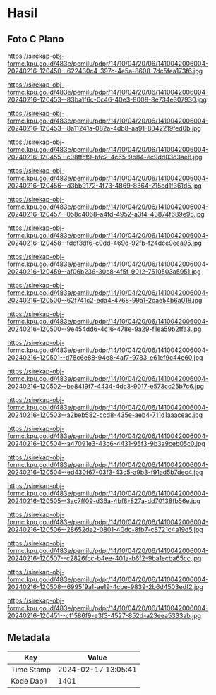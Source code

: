 # Hasil

## Foto C Plano

https://sirekap-obj-formc.kpu.go.id/483e/pemilu/pdpr/14/10/04/20/06/1410042006004-20240216-120450--622430c4-397c-4e5a-8608-7dc5fea173f6.jpg

https://sirekap-obj-formc.kpu.go.id/483e/pemilu/pdpr/14/10/04/20/06/1410042006004-20240216-120453--83ba1f6c-0c46-40e3-8008-8e734e307930.jpg

https://sirekap-obj-formc.kpu.go.id/483e/pemilu/pdpr/14/10/04/20/06/1410042006004-20240216-120453--8a11241a-082a-4db8-aa91-8042219fed0b.jpg

https://sirekap-obj-formc.kpu.go.id/483e/pemilu/pdpr/14/10/04/20/06/1410042006004-20240216-120455--c08ffcf9-bfc2-4c65-9b84-ec9dd03d3ae8.jpg

https://sirekap-obj-formc.kpu.go.id/483e/pemilu/pdpr/14/10/04/20/06/1410042006004-20240216-120456--d3bb9172-4f73-4869-8364-215cd1f361d5.jpg

https://sirekap-obj-formc.kpu.go.id/483e/pemilu/pdpr/14/10/04/20/06/1410042006004-20240216-120457--058c4068-a4fd-4952-a3f4-43874f689e95.jpg

https://sirekap-obj-formc.kpu.go.id/483e/pemilu/pdpr/14/10/04/20/06/1410042006004-20240216-120458--fddf3df6-c0dd-469d-92fb-f24dce9eea95.jpg

https://sirekap-obj-formc.kpu.go.id/483e/pemilu/pdpr/14/10/04/20/06/1410042006004-20240216-120459--af06b236-30c8-4f5f-9012-7510503a5951.jpg

https://sirekap-obj-formc.kpu.go.id/483e/pemilu/pdpr/14/10/04/20/06/1410042006004-20240216-120500--62f741c2-eda4-4768-99a1-2cae54b6a018.jpg

https://sirekap-obj-formc.kpu.go.id/483e/pemilu/pdpr/14/10/04/20/06/1410042006004-20240216-120500--9e454dd6-4c16-478e-9a29-f1ea59b2ffa3.jpg

https://sirekap-obj-formc.kpu.go.id/483e/pemilu/pdpr/14/10/04/20/06/1410042006004-20240216-120501--d78c6e88-94e8-4af7-9783-e61ef9c44e60.jpg

https://sirekap-obj-formc.kpu.go.id/483e/pemilu/pdpr/14/10/04/20/06/1410042006004-20240216-120502--be8419f7-4434-4dc3-9017-e573cc25b7c6.jpg

https://sirekap-obj-formc.kpu.go.id/483e/pemilu/pdpr/14/10/04/20/06/1410042006004-20240216-120503--a2beb582-ccd8-435e-aeb4-711d1aaaceac.jpg

https://sirekap-obj-formc.kpu.go.id/483e/pemilu/pdpr/14/10/04/20/06/1410042006004-20240216-120504--a47091e3-43c6-4431-95f3-9b3a9ceb05c0.jpg

https://sirekap-obj-formc.kpu.go.id/483e/pemilu/pdpr/14/10/04/20/06/1410042006004-20240216-120504--ed430f67-03f3-43c5-a9b3-f91ad5b7dec4.jpg

https://sirekap-obj-formc.kpu.go.id/483e/pemilu/pdpr/14/10/04/20/06/1410042006004-20240216-120505--3ac7ff09-d36a-4bf8-827a-dd70138fb56e.jpg

https://sirekap-obj-formc.kpu.go.id/483e/pemilu/pdpr/14/10/04/20/06/1410042006004-20240216-120506--28652de2-0801-40dc-8fb7-c8721c4a19d5.jpg

https://sirekap-obj-formc.kpu.go.id/483e/pemilu/pdpr/14/10/04/20/06/1410042006004-20240216-120507--c2826fcc-b4ee-401a-b6f2-9ba1ecba65cc.jpg

https://sirekap-obj-formc.kpu.go.id/483e/pemilu/pdpr/14/10/04/20/06/1410042006004-20240216-120508--6995f9a1-ae19-4cbe-9839-2b6d4503edf2.jpg

https://sirekap-obj-formc.kpu.go.id/483e/pemilu/pdpr/14/10/04/20/06/1410042006004-20240216-120451--cf1586f9-e3f3-4527-852d-a23eea5333ab.jpg


## Metadata

| Key        | Value               |
| ---------- | ------------------- |
| Time Stamp | 2024-02-17 13:05:41 |
| Kode Dapil | 1401                |



